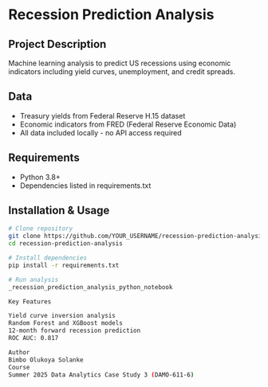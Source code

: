 # Recession Prediction Analysis

## Project Description
Machine learning analysis to predict US recessions using economic indicators including yield curves, unemployment, and credit spreads.

## Data
- Treasury yields from Federal Reserve H.15 dataset
- Economic indicators from FRED (Federal Reserve Economic Data)
- All data included locally - no API access required

## Requirements
- Python 3.8+
- Dependencies listed in requirements.txt

## Installation & Usage
```bash
# Clone repository
git clone https://github.com/YOUR_USERNAME/recession-prediction-analysis.git
cd recession-prediction-analysis

# Install dependencies
pip install -r requirements.txt

# Run analysis
_recession_prediction_analysis_python_notebook

Key Features

Yield curve inversion analysis
Random Forest and XGBoost models
12-month forward recession prediction
ROC AUC: 0.817

Author
Bimbo Olukoya Solanke
Course
Summer 2025 Data Analytics Case Study 3 (DAMO-611-6)
